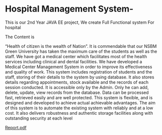 # Hospital Management System-
This is our 2nd Year JAVA EE project, We create Full Functional system For hospital 

The Content is 

“Health of citizen is the wealth of Nation”. It is commendable that our NSBM Green University 
has taken the maximum care of the students as well as the staff. We have got a medical center 
which facilitates most of the health services including clinical and dental facilities. 
We have developed a Medical Center Management System in order to improve its effectiveness 
and quality of work. This system includes registration of students and the staff, storing of their 
details to the system by using database. It also stores details regarding appointments, stock 
available and the records of each session conducted. It is accessible only by the Admin. Only he 
can add, delete, update, view records from the database.
Data can be processed fast, retrieved easily and are well protected. This system is flexible, and is 
designed and developed to achieve actual achievable advantages. The aim of this system is to 
automate the existing system with reliably and at a low cost. It also delivers robustness and 
authentic storage facilities along with outstanding security at each level


[Report.pdf](https://github.com/Madhumal-Thushan/hospital-management-system-/files/7153878/Report.pdf)
